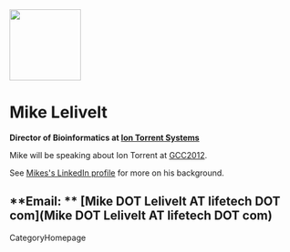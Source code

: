 

<div class='right'><a href='http://lifetech.com'><img src='/pic.png' alt='' width="125" /></a></div>

# Mike Lelivelt

**Director of Bioinformatics at [Ion Torrent Systems](http://lifetech.com)**

Mike will be speaking about Ion Torrent at [GCC2012](../Events/GCC2012).

See [Mikes's LinkedIn profile](http://www.linkedin.com/in/lelivelt) for more on his background.

**Email: ** [Mike DOT Lelivelt AT lifetech DOT com](Mike DOT Lelivelt AT lifetech DOT com)
---
CategoryHomepage

